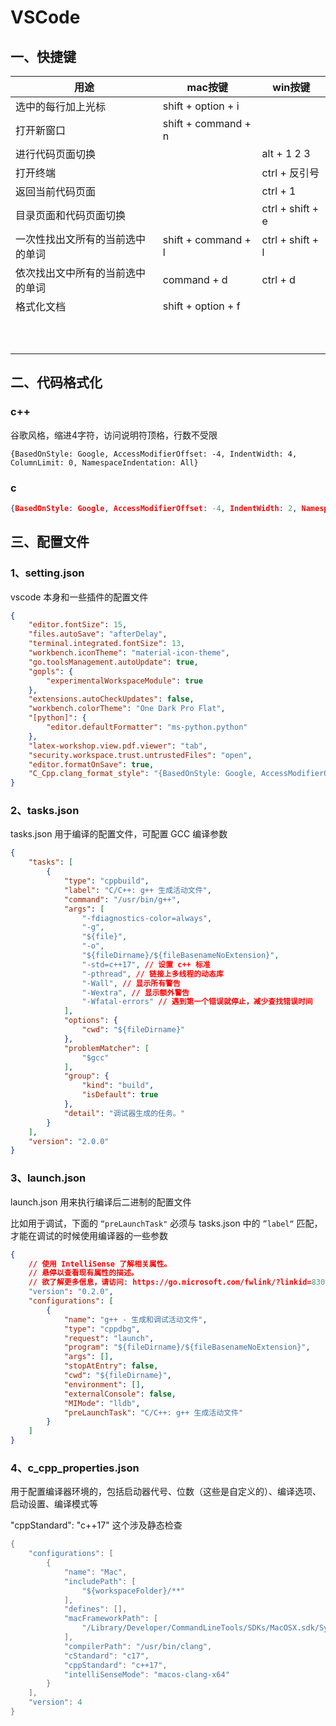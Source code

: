# VSCode

## 一、快捷键

| 用途                             | mac按键             | win按键          |
| -------------------------------- | ------------------- | ---------------- |
| 选中的每行加上光标               | shift + option + i  |                  |
| 打开新窗口                       | shift + command + n |                  |
| 进行代码页面切换                 |                     | alt + 1 2 3      |
| 打开终端                         |                     | ctrl + 反引号    |
| 返回当前代码页面                 |                     | ctrl + 1         |
| 目录页面和代码页面切换           |                     | ctrl + shift + e |
| 一次性找出文所有的当前选中的单词 | shift + command + l | ctrl + shift + l |
| 依次找出文中所有的当前选中的单词 | command + d         | ctrl + d         |
| 格式化文档                       | shift + option + f  |                  |
|                                  |                     |                  |
|                                  |                     |                  |
|                                  |                     |                  |
|                                  |                     |                  |
|                                  |                     |                  |
|                                  |                     |                  |
|                                  |                     |                  |
|                                  |                     |                  |
|                                  |                     |                  |
|                                  |                     |                  |

## 二、代码格式化

### c++

谷歌风格，缩进4字符，访问说明符顶格，行数不受限

```
{BasedOnStyle: Google, AccessModifierOffset: -4, IndentWidth: 4, ColumnLimit: 0, NamespaceIndentation: All}
```

### c

```json
{BasedOnStyle: Google, AccessModifierOffset: -4, IndentWidth: 2, NamespaceIndentation: All, FixNamespaceComments: false}
```



## 三、配置文件

### 1、setting.json

vscode 本身和一些插件的配置文件

```json
{
    "editor.fontSize": 15,
    "files.autoSave": "afterDelay",
    "terminal.integrated.fontSize": 13,
    "workbench.iconTheme": "material-icon-theme",
    "go.toolsManagement.autoUpdate": true,
    "gopls": {
        "experimentalWorkspaceModule": true
    },
    "extensions.autoCheckUpdates": false,
    "workbench.colorTheme": "One Dark Pro Flat",
    "[python]": {
        "editor.defaultFormatter": "ms-python.python"
    },
    "latex-workshop.view.pdf.viewer": "tab",
    "security.workspace.trust.untrustedFiles": "open",
    "editor.formatOnSave": true,
    "C_Cpp.clang_format_style": "{BasedOnStyle: Google, AccessModifierOffset: -4, IndentWidth: 4, ColumnLimit: 0, NamespaceIndentation: All}"
}
```

### 2、tasks.json

tasks.json 用于编译的配置文件，可配置 GCC 编译参数

```json
{
    "tasks": [
        {
            "type": "cppbuild",
            "label": "C/C++: g++ 生成活动文件",
            "command": "/usr/bin/g++",
            "args": [
                "-fdiagnostics-color=always",
                "-g",
                "${file}",
                "-o",
                "${fileDirname}/${fileBasenameNoExtension}",
                "-std=c++17", // 设置 c++ 标准
                "-pthread", // 链接上多线程的动态库
                "-Wall", // 显示所有警告
                "-Wextra", // 显示额外警告
                "-Wfatal-errors" // 遇到第一个错误就停止，减少查找错误时间
            ],
            "options": {
                "cwd": "${fileDirname}"
            },
            "problemMatcher": [
                "$gcc"
            ],
            "group": {
                "kind": "build",
                "isDefault": true
            },
            "detail": "调试器生成的任务。"
        }
    ],
    "version": "2.0.0"
}
```

### 3、launch.json

launch.json 用来执行编译后二进制的配置文件

比如用于调试，下面的 `“preLaunchTask"`  必须与 tasks.json 中的 `”label“` 匹配，才能在调试的时候使用编译器的一些参数

```json
{
    // 使用 IntelliSense 了解相关属性。 
    // 悬停以查看现有属性的描述。
    // 欲了解更多信息，请访问: https://go.microsoft.com/fwlink/?linkid=830387
    "version": "0.2.0",
    "configurations": [
        {
            "name": "g++ - 生成和调试活动文件",
            "type": "cppdbg",
            "request": "launch",
            "program": "${fileDirname}/${fileBasenameNoExtension}",
            "args": [],
            "stopAtEntry": false,
            "cwd": "${fileDirname}",
            "environment": [],
            "externalConsole": false,
            "MIMode": "lldb",
            "preLaunchTask": "C/C++: g++ 生成活动文件"
        }
    ]
}
```

### 4、c_cpp_properties.json

用于配置编译器环境的，包括启动器代号、位数（这些是自定义的）、编译选项、启动设置、编译模式等

"cppStandard": "c++17" 这个涉及静态检查

```c++
{
    "configurations": [
        {
            "name": "Mac",
            "includePath": [
                "${workspaceFolder}/**"
            ],
            "defines": [],
            "macFrameworkPath": [
                "/Library/Developer/CommandLineTools/SDKs/MacOSX.sdk/System/Library/Frameworks"
            ],
            "compilerPath": "/usr/bin/clang",
            "cStandard": "c17",
            "cppStandard": "c++17",
            "intelliSenseMode": "macos-clang-x64"
        }
    ],
    "version": 4
}
```

